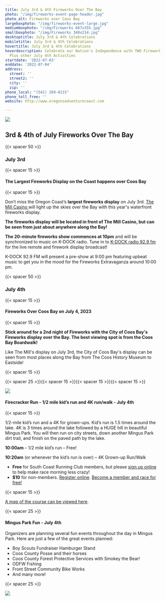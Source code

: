 ```yaml
---
title: July 3rd & 4th Fireworks Over The Bay
photo: "/img/fireworks-event-page-header.jpg"
photo_alt: Fireworks over Coos Bay
largeboxphoto: "/img/fireworks-event-large.jpg"
mediumboxphoto: "/img/Fireworks 667x355.jpg"
smallboxphoto: "/img/Fireworks 340x214.jpg"
desktoptitle: July 3rd & 4th Celebrations
mobiletitle: July 3rd & 4th Celebrations
hovertitle: July 3rd & 4th Celebrations
hoverdescription: Celebrate our Nation's Independence with TWO Fireworks displays!
  Plus other July 4th Activities
startdate: '2022-07-03'
enddate: '2022-07-04'
address:
  street: ''
  street2: ''
  city: ''
  zip: ''
phone_local: "(541) 269-0215"
phone_toll_free: ''
website: http://www.oregonsadventurecoast.com

---
```

![](/img/4th-of-july-fireworks-coos-bay-674x447.jpg)

## 3rd & 4th of July Fireworks Over The Bay

{{< spacer 50 >}}

### July 3rd

{{< spacer 15 >}}

#### The Largest Fireworks Display on the Coast happens over Coos Bay

{{< spacer 15 >}}

Don’t miss the Oregon Coast’s **largest fireworks display** on July 3rd. [The Mill Casino ](https://www.themillcasino.com/)will light up the skies over the Bay with this year's waterfront fireworks display.

**The fireworks display will be located in front of The Mill Casino, but can be seen from just about anywhere along the Bay!**

**The 20-minute fireworks show commences at 10pm** and will be synchronized to music on K-DOCK radio.  Tune in to [K-DOCK radio 92.9 fm](https://kdockfm.com/) for the live remote and firework display broadcast!

K-DOCK 92.9 FM will present a pre-show at 9:00 pm featuring upbeat music to get you in the mood for the Fireworks Extravaganza around 10:00 pm.

{{< spacer 50 >}}

### July 4th

{{< spacer 15 >}}

#### Fireworks Over Coos Bay on July 4, 2023

{{< spacer 15 >}}

**Stick around for a 2nd night of Fireworks with the City of Coos Bay's Fireworks display over the Bay. The best viewing spot is from the Coos Bay Boardwalk!**

Like The Mill's display on July 3rd, the City of Coos Bay's display can be seen from most places along the Bay from The Coos History Museum to Eastside!

{{< spacer 15 >}}

{{< spacer 25 >}}{{< spacer 15 >}}{{< spacer 15 >}}{{< spacer 15 >}}

![](/img/firecracker-run.jpeg)

#### Firecracker Run - 1/2 mile kid’s run and 4K run/walk - July 4th

{{< spacer 15 >}}

1/2-mile kid’s run and a 4K for grown-ups.  Kid’s run is 1.5 times around the lake.  4K is 3 times around the lake followed by a HUGE hill in beautiful Mingus Park.  You will then run on city streets, down another Mingus Park dirt trail, and finish on the paved path by the lake.

**10:00am** – 1/2 mile kid’s run – Free!

**10:20am** (or whenever the kid’s run is over) – 4K Grown-up Run/Walk

* **Free** for South Coast Running Club members, but please [sign up online ](https://runsignup.com/Race/OR/CoosBay/MayorsFirecrackerRunMingusPark)to help make race morning less crazy!
* **$10** for non-members. [Register online](https://runsignup.com/Race/OR/CoosBay/MayorsFirecrackerRunMingusPark).  [Become a member and race for free!](https://runsignup.com/Club/OR/CoosBay/SouthCoastRunningClub2)

{{< spacer 15 >}}

[A map of the course can be viewed here](https://www.mapmyrun.com/routes/view/2565252721).

{{< spacer 25 >}}

#### **Mingus Park Fun - July 4th**

Organizers are planning several fun events throughout the day in Mingus Park. Here are just a few of the great events planned:

* Boy Scouts Fundraiser Hamburger Stand
* Coos County Posse and their horses
* Coos County Forest Protective Services with Smokey the Bear!
* ODFW Fishing
* Front Street Community Bike Works
* And many more!

{{< spacer 25 >}}

![](/img/06-08-18-fireworks-at-the-mill.jpg)